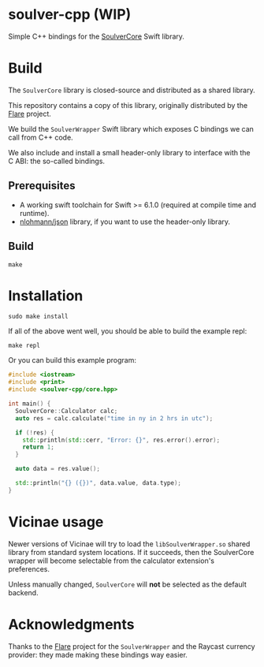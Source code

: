 # soulver-cpp (WIP)

Simple C++ bindings for the [SoulverCore](https://github.com/soulverteam/SoulverCore) Swift library.

# Build

The `SoulverCore` library is closed-source and distributed as a shared library.

This repository contains a copy of this library, originally distributed by the [Flare](https://github.com/ByteAtATime/flare) project.

We build the `SoulverWrapper` Swift library which exposes C bindings we can call from C++ code.

We also include and install a small header-only library to interface with the C ABI: the so-called bindings.

## Prerequisites

- A working swift toolchain for Swift >= 6.1.0 (required at compile time and runtime).
- [nlohmann/json](https://github.com/nlohmann/json) library, if you want to use the header-only library.

## Build

```
make
```

# Installation

```
sudo make install
```

If all of the above went well, you should be able to build the example repl:

```
make repl
```

Or you can build this example program:

```cpp
#include <iostream>
#include <print>
#include <soulver-cpp/core.hpp>

int main() {
  SoulverCore::Calculator calc;
  auto res = calc.calculate("time in ny in 2 hrs in utc");

  if (!res) {
    std::println(std::cerr, "Error: {}", res.error().error);
    return 1;
  }

  auto data = res.value();

  std::println("{} ({})", data.value, data.type);
}
```

# Vicinae usage

Newer versions of Vicinae will try to load the `libSoulverWrapper.so` shared library from standard system locations. If it succeeds, then the SoulverCore wrapper will become
selectable from the calculator extension's preferences.

Unless manually changed, `SoulverCore` will **not** be selected as the default backend.

# Acknowledgments

Thanks to the [Flare](https://github.com/ByteAtATime/flare) project for the `SoulverWrapper` and the Raycast currency provider: they made making these bindings way easier.
